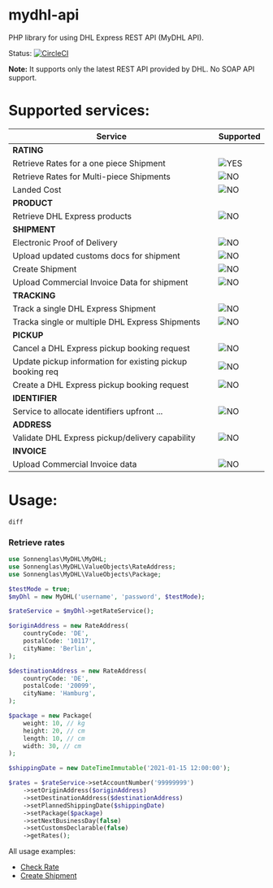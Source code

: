 # mydhl-api
PHP library for using DHL Express REST API (MyDHL API). 

Status: [![CircleCI](https://circleci.com/gh/sonnenglas/mydhl-api/tree/master.svg?style=shield)](https://circleci.com/gh/sonnenglas/mydhl-api/tree/master)

__Note:__ It supports only the latest REST API provided by DHL. No SOAP API support.


# Supported services:

Service      | Supported
-------------|------------
__RATING__   |
Retrieve Rates for a one piece Shipment     | ![YES](https://via.placeholder.com/40/00c000/000000?text=YES)
Retrieve Rates for Multi-piece Shipments    | ![NO](https://via.placeholder.com/40/c0000/000000?text=NO)
Landed Cost                                 | ![NO](https://via.placeholder.com/40/c0000/000000?text=NO)
__PRODUCT__  |
Retrieve DHL Express products               | ![NO](https://via.placeholder.com/40/c0000/000000?text=NO)
__SHIPMENT__ |
Electronic Proof of Delivery                | ![NO](https://via.placeholder.com/40/c0000/000000?text=NO)
Upload updated customs docs for shipment    | ![NO](https://via.placeholder.com/40/c0000/000000?text=NO)
Create Shipment                             | ![NO](https://via.placeholder.com/40/00c00/000000?text=YES)
Upload Commercial Invoice Data for shipment | ![NO](https://via.placeholder.com/40/c0000/000000?text=NO)
__TRACKING__ |
Track a single DHL Express Shipment             | ![NO](https://via.placeholder.com/40/c0000/000000?text=NO)
Tracka single or multiple DHL Express Shipments | ![NO](https://via.placeholder.com/40/c0000/000000?text=NO)
__PICKUP__ |
Cancel a DHL Express pickup booking request     | ![NO](https://via.placeholder.com/40/c0000/000000?text=NO)
Update pickup information for existing pickup booking req | ![NO](https://via.placeholder.com/40/c0000/000000?text=NO)
Create a DHL Express pickup booking request | ![NO](https://via.placeholder.com/40/c0000/000000?text=NO)
__IDENTIFIER__ | 
Service to allocate identifiers upfront ... | ![NO](https://via.placeholder.com/40/c0000/000000?text=NO)
__ADDRESS__ | 
Validate DHL Express pickup/delivery capability | ![NO](https://via.placeholder.com/40/c0000/000000?text=NO)
__INVOICE__ |
Upload Commercial Invoice data | ![NO](https://via.placeholder.com/40/c0000/000000?text=NO)
# Usage:

```diff```

### Retrieve rates

```php
use Sonnenglas\MyDHL\MyDHL;
use Sonnenglas\MyDHL\ValueObjects\RateAddress;
use Sonnenglas\MyDHL\ValueObjects\Package;

$testMode = true;
$myDhl = new MyDHL('username', 'password', $testMode);

$rateService = $myDhl->getRateService();

$originAddress = new RateAddress(
    countryCode: 'DE',
    postalCode: '10117',
    cityName: 'Berlin',
);

$destinationAddress = new RateAddress(
    countryCode: 'DE',
    postalCode: '20099',
    cityName: 'Hamburg',
);

$package = new Package(
    weight: 10, // kg
    height: 20, // cm
    length: 10, // cm
    width: 30, // cm
);

$shippingDate = new DateTimeImmutable('2021-01-15 12:00:00');

$rates = $rateService->setAccountNumber('99999999')
    ->setOriginAddress($originAddress)
    ->setDestinationAddress($destinationAddress)
    ->setPlannedShippingDate($shippingDate)
    ->setPackage($package)
    ->setNextBusinessDay(false)
    ->setCustomsDeclarable(false)
    ->getRates();

```


All usage examples:
- [Check Rate](https://github.com/sonnenglas/mydhl-php-sdk/blob/master/examples/checkRate.php)
- [Create Shipment](https://github.com/sonnenglas/mydhl-php-sdk/blob/master/examples/createShipment.php)
